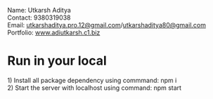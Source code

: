 Name: Utkarsh Aditya<br>
Contact: 9380319038<br>
Email: utkarshaditya.pro.12@gmail.com/utkarshaditya80@gmail.com <br>
Portfolio: www.adiutkarsh.c1.biz <br>

<h1>Run in your local </h1>
1) Install all package dependency using commmand: npm i<br>
2) Start the server with localhost using command: npm start


